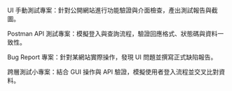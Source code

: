 UI 手動測試專案：針對公開網站進行功能驗證與介面檢查，產出測試報告與截圖。

Postman API 測試專案：模擬登入與查詢流程，驗證回應格式、狀態碼與資料一致性。

Bug Report 專案：針對某網站實際操作，發現 UI 問題並撰寫正式缺陷報告。

跨層測試小專案：結合 GUI 操作與 API 驗證，模擬使用者登入流程並交叉比對資料。
